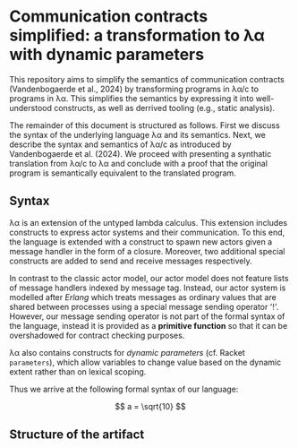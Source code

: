 # Communication contracts simplified: a transformation to λα with dynamic parameters

This repository aims to simplify the semantics of communication contracts (Vandenbogaerde et al., 2024) by transforming programs in λα/c to programs in λα. 
This simplifies the semantics by expressing it into well-understood constructs, as well as derrived tooling (e.g., static analysis).

The remainder of this document is structured as follows. First we discuss the syntax of the underlying language λα and its semantics. 
Next, we describe the syntax and semantics of λα/c as introduced by Vandenbogaerde et al. (2024). We proceed with presenting 
a synthatic translation from λα/c to λα and conclude with a proof that the original program is semantically equivalent to
the translated program.

## Syntax 

λα is an extension of the untyped lambda calculus. This extension includes constructs to express actor systems 
and their communication. To this end, the language is extended with a construct to spawn new actors
given a message handler in the form of a closure. Moreover, two additional special constructs are added 
to send and receive messages respectively. 

In contrast to the classic actor model, our actor model does not feature lists of message
handlers indexed by message tag. Instead, our actor system is modelled after *Erlang* which 
treats messages as ordinary values that are shared between processes using a special 
message sending operator '!'. However, our message sending operator is not part of 
the formal syntax of the language, instead it is provided as a **primitive function** 
so that it can be overshadowed for contract checking purposes.

λα also contains constructs for *dynamic parameters* (cf. Racket `parameters`), which allow
variables to change value based on the dynamic extent rather than on lexical scoping.

Thus we arrive at the following formal syntax of our language:

$$
a = \sqrt{10}
$$

## Structure of the artifact

